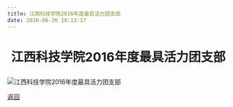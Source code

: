 ```yaml
---
title: 江西科技学院2016年度最具活力团支部
date: 2016-06-26 18:13:17
---
```

# <p align="center">江西科技学院2016年度最具活力团支部</p>
![江西科技学院2016年度最具活力团支部](http://bst.cooler-tec.com/honor/group/2016.jpg)

[返回](/bst/)
